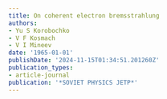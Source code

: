 ```yaml
---
title: On coherent electron bremsstrahlung
authors:
- Yu S Korobochko
- V F Kosmach
- V I Mineev
date: '1965-01-01'
publishDate: '2024-11-15T01:34:51.201260Z'
publication_types:
- article-journal
publication: '*SOVIET PHYSICS JETP*'
---
```

